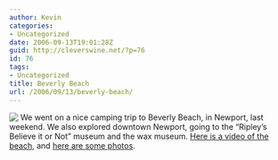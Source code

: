 ```yaml
---
author: Kevin
categories:
- Uncategorized
date: 2006-09-13T19:01:28Z
guid: http://cleverswine.net/?p=76
id: 76
tags:
- Uncategorized
title: Beverly Beach
url: /2006/09/13/beverly-beach/
---
```


<img src="https://i2.wp.com/static.flickr.com/95/240996574_8b5da35a01_s.jpg?w=840" align="left" style="margin-right:4px;" data-recalc-dims="1" />We went on a nice camping trip to Beverly Beach, in Newport, last weekend. We also explored downtown Newport, going to the &#8220;Ripley&#8217;s Believe it or Not&#8221; museum and the wax museum. [Here is a video of the beach](/kn-video/CIMG1757.AVI), and [here are some photos](http://www.flickr.com/photos/cleverswine/sets/72157594280155453/).
